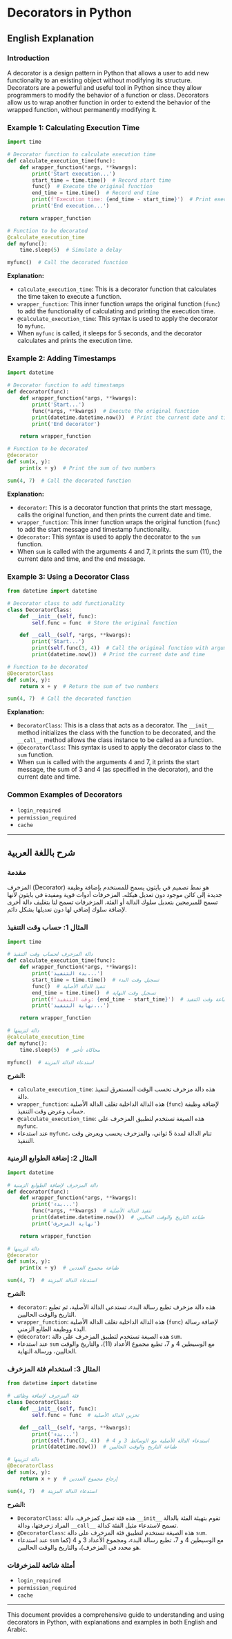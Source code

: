 # Decorators in Python

## English Explanation

### Introduction
A decorator is a design pattern in Python that allows a user to add new functionality to an existing object without modifying its structure. Decorators are a powerful and useful tool in Python since they allow programmers to modify the behavior of a function or class. Decorators allow us to wrap another function in order to extend the behavior of the wrapped function, without permanently modifying it.

### Example 1: Calculating Execution Time

```python
import time

# Decorator function to calculate execution time
def calculate_execution_time(func):
    def wrapper_function(*args, **kwargs):
        print('Start execution...')
        start_time = time.time()  # Record start time
        func()  # Execute the original function
        end_time = time.time()  # Record end time
        print(f'Execution time: {end_time - start_time}')  # Print execution time
        print('End execution...')

    return wrapper_function

# Function to be decorated
@calculate_execution_time
def myfunc():
    time.sleep(5)  # Simulate a delay

myfunc()  # Call the decorated function
```

**Explanation:**
- `calculate_execution_time`: This is a decorator function that calculates the time taken to execute a function.
- `wrapper_function`: This inner function wraps the original function (`func`) to add the functionality of calculating and printing the execution time.
- `@calculate_execution_time`: This syntax is used to apply the decorator to `myfunc`.
- When `myfunc` is called, it sleeps for 5 seconds, and the decorator calculates and prints the execution time.

### Example 2: Adding Timestamps

```python
import datetime

# Decorator function to add timestamps
def decorator(func):
    def wrapper_function(*args, **kwargs):
        print('Start...')
        func(*args, **kwargs)  # Execute the original function
        print(datetime.datetime.now())  # Print the current date and time
        print('End decorator')

    return wrapper_function

# Function to be decorated
@decorator
def sum(x, y):
    print(x + y)  # Print the sum of two numbers

sum(4, 7)  # Call the decorated function
```

**Explanation:**
- `decorator`: This is a decorator function that prints the start message, calls the original function, and then prints the current date and time.
- `wrapper_function`: This inner function wraps the original function (`func`) to add the start message and timestamp functionality.
- `@decorator`: This syntax is used to apply the decorator to the `sum` function.
- When `sum` is called with the arguments 4 and 7, it prints the sum (11), the current date and time, and the end message.

### Example 3: Using a Decorator Class

```python
from datetime import datetime

# Decorator class to add functionality
class DecoratorClass:
    def __init__(self, func):
        self.func = func  # Store the original function

    def __call__(self, *args, **kwargs):
        print('Start...')
        print(self.func(3, 4))  # Call the original function with arguments 3 and 4
        print(datetime.now())  # Print the current date and time

# Function to be decorated
@DecoratorClass
def sum(x, y):
    return x + y  # Return the sum of two numbers

sum(4, 7)  # Call the decorated function
```

**Explanation:**
- `DecoratorClass`: This is a class that acts as a decorator. The `__init__` method initializes the class with the function to be decorated, and the `__call__` method allows the class instance to be called as a function.
- `@DecoratorClass`: This syntax is used to apply the decorator class to the `sum` function.
- When `sum` is called with the arguments 4 and 7, it prints the start message, the sum of 3 and 4 (as specified in the decorator), and the current date and time.

### Common Examples of Decorators
- `login_required`
- `permission_required`
- `cache`

---

## شرح باللغة العربية

### مقدمة
المزخرف (Decorator) هو نمط تصميم في بايثون يسمح للمستخدم بإضافة وظيفة جديدة إلى كائن موجود دون تعديل هيكله. المزخرفات أدوات قوية ومفيدة في بايثون لأنها تسمح للمبرمجين بتعديل سلوك الدالة أو الفئة. المزخرفات تسمح لنا بتغليف دالة أخرى لإضافة سلوك إضافي لها دون تعديلها بشكل دائم.

### المثال 1: حساب وقت التنفيذ

```python
import time

# دالة المزخرف لحساب وقت التنفيذ
def calculate_execution_time(func):
    def wrapper_function(*args, **kwargs):
        print('بدء التنفيذ...')
        start_time = time.time()  # تسجيل وقت البدء
        func()  # تنفيذ الدالة الأصلية
        end_time = time.time()  # تسجيل وقت النهاية
        print(f'وقت التنفيذ: {end_time - start_time}')  # طباعة وقت التنفيذ
        print('نهاية التنفيذ...')

    return wrapper_function

# دالة لتزيينها
@calculate_execution_time
def myfunc():
    time.sleep(5)  # محاكاة تأخير

myfunc()  # استدعاء الدالة المزينة
```

**الشرح:**
- `calculate_execution_time`: هذه دالة مزخرف تحسب الوقت المستغرق لتنفيذ دالة.
- `wrapper_function`: هذه الدالة الداخلية تغلف الدالة الأصلية (`func`) لإضافة وظيفة حساب وعرض وقت التنفيذ.
- `@calculate_execution_time`: هذه الصيغة تستخدم لتطبيق المزخرف على `myfunc`.
- عند استدعاء `myfunc`، تنام الدالة لمدة 5 ثواني، والمزخرف يحسب ويعرض وقت التنفيذ.

### المثال 2: إضافة الطوابع الزمنية

```python
import datetime

# دالة المزخرف لإضافة الطوابع الزمنية
def decorator(func):
    def wrapper_function(*args, **kwargs):
        print('بدء...')
        func(*args, **kwargs)  # تنفيذ الدالة الأصلية
        print(datetime.datetime.now())  # طباعة التاريخ والوقت الحاليين
        print('نهاية المزخرف')

    return wrapper_function

# دالة لتزيينها
@decorator
def sum(x, y):
    print(x + y)  # طباعة مجموع العددين

sum(4, 7)  # استدعاء الدالة المزينة
```

**الشرح:**
- `decorator`: هذه دالة مزخرف تطبع رسالة البدء، تستدعي الدالة الأصلية، ثم تطبع التاريخ والوقت الحاليين.
- `wrapper_function`: هذه الدالة الداخلية تغلف الدالة الأصلية (`func`) لإضافة رسالة البدء ووظيفة الطابع الزمني.
- `@decorator`: هذه الصيغة تستخدم لتطبيق المزخرف على دالة `sum`.
- عند استدعاء `sum` مع الوسيطين 4 و 7، تطبع مجموع الأعداد (11)، والتاريخ والوقت الحاليين، ورسالة النهاية.

### المثال 3: استخدام فئة المزخرف

```python
from datetime import datetime

# فئة المزخرف لإضافة وظائف
class DecoratorClass:
    def __init__(self, func):
        self.func = func  # تخزين الدالة الأصلية

    def __call__(self, *args, **kwargs):
        print('بدء...')
        print(self.func(3, 4))  # استدعاء الدالة الأصلية مع الوسائط 3 و 4
        print(datetime.now())  # طباعة التاريخ والوقت الحاليين

# دالة لتزيينها
@DecoratorClass
def sum(x, y):
    return x + y  # إرجاع مجموع العددين

sum(4, 7)  # استدعاء الدالة المزينة
```

**الشرح:**
- `DecoratorClass`: هذه فئة تعمل كمزخرف. دالة `__init__` تقوم بتهيئة الفئة بالدالة المراد زخرفتها، ودالة `__call__` تسمح لاستدعاء مثيل الفئة كدالة.
- `@DecoratorClass`: هذه الصيغة تستخدم لتطبيق فئة المزخرف على دالة `sum`.
- عند استدعاء `sum` مع الوسيطين 4 و 7، تطبع رسالة البدء، ومجموع الأعداد 3 و 4 (كما هو محدد في المزخرف)، والتاريخ والوقت الحاليين.

### أمثلة شائعة للمزخرفات
- `login_required`
- `permission_required`
- `cache`

---

This document provides a comprehensive guide to understanding and using decorators in Python, with explanations and examples in both English and Arabic.